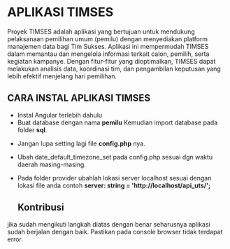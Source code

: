 # APLIKASI TIMSES
Proyek TIMSES adalah aplikasi yang bertujuan untuk mendukung pelaksanaan pemilihan umum (pemilu) dengan menyediakan platform manajemen data bagi Tim Sukses. Aplikasi ini mempermudah TIMSES dalam memantau dan mengelola informasi terkait calon, pemilih, serta kegiatan kampanye. Dengan fitur-fitur yang dioptimalkan, TIMSES dapat melakukan analisis data, koordinasi tim, dan pengambilan keputusan yang lebih efektif menjelang hari pemilihan.

## **CARA INSTAL APLIKASI TIMSES**
- Instal Angular terlebih dahulu
- Buat database dengan nama **pemilu** Kemudian import database pada folder **sql**. 
* Jangan lupa setting lagi file **config.php** nya.
 - Ubah date_default_timezone_set pada config.php sesuai dgn waktu daerah masing-masing.
- Pada folder provider ubahlah lokasi server localhost sesuai dengan lokasi file anda contoh **server: string = 'http://localhost/api_uts/';**
  
  ## Kontribusi
jika sudah mengikuti langkah diatas dengan benar seharusnya aplikasi sudah berjalan dengan baik. Pastikan pada console browser tidak terdapat error.

